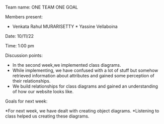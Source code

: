 
Team name: ONE TEAM ONE GOAL

Members present:  
   * Venkata Rahul MURARISETTY
    * Yassine Vellaboina

Date: 10/11/22

Time:  1:00 pm

Discussion points: 

*   In the second week,we implemented class diagrams.
* While implementing, we have confused with a lot of stuff but somehow retrieved information about attributes and gained some perception of their relationships.
* We build relationships for class diagrams and gained an understanding of how our website looks like.

Goals for next week:

*For next week, we have dealt with creating object diagrams.
*Listening to class helped us creating these diagrams.

